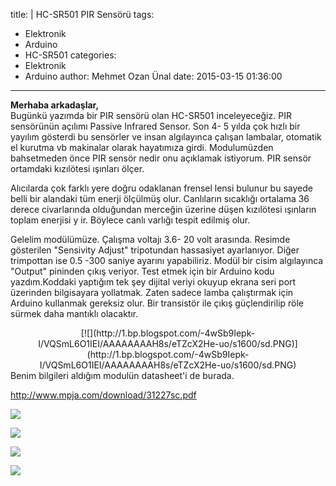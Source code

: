 title: |
  HC-SR501 PIR Sensörü
tags:
  - Elektronik
  - Arduino
  - HC-SR501
categories:
  - Elektronik
  - Arduino
author: Mehmet Ozan Ünal
date: 2015-03-15 01:36:00
---
**Merhaba arkadaşlar,**  
Bugünkü yazımda bir PIR sensörü olan HC-SR501 inceleyeceğiz. PIR sensörünün açılımı Passive Infrared Sensor. Son 4- 5 yılda çok hızlı bir yayılım gösterdi bu sensörler ve insan algılayınca çalışan lambalar, otomatik el kurutma vb makinalar olarak hayatımıza girdi. Modulumüzden bahsetmeden önce PIR sensör nedir onu açıklamak istiyorum. PIR sensör ortamdaki kızılötesi ışınları ölçer.  
<!-- more -->
Alıcılarda çok farklı yere doğru odaklanan frensel lensi bulunur bu sayede belli bir alandaki tüm enerji ölçülmüş olur. Canlıların sıcaklığı ortalama 36 derece civarlarında olduğundan merceğin üzerine düşen kızılötesi ışınların toplam enerjisi y ir. Böylece canlı varlığı tespit edilmiş olur.  

Gelelim modülümüze. Çalışma voltajı 3.6- 20 volt arasında. Resimde gösterilen "Sensivity Adjust" tripotundan hassasiyet ayarlanıyor. Diğer trimpottan ise 0.5 -300 saniye ayarını yapabiliriz. Modül bir cisim algılayınca "Output" pininden çıkış veriyor. Test etmek için bir Arduino kodu yazdım.Koddaki yaptığım tek şey dijital veriyi okuyup ekrana seri port üzerinden bilgisayara yollatmak. Zaten sadece lamba çalıştırmak için Arduino kullanmak gereksiz olur. Bir transistör ile çıkış güçlendirilip röle sürmek daha mantıklı olacaktır.  

<div class="separator" style="clear: both; text-align: center;">[![](http://1.bp.blogspot.com/-4wSb9Iepk-I/VQSmL6O1IEI/AAAAAAAAH8s/eTZcX2He-uo/s1600/sd.PNG)](http://1.bp.blogspot.com/-4wSb9Iepk-I/VQSmL6O1IEI/AAAAAAAAH8s/eTZcX2He-uo/s1600/sd.PNG)</div>

<div class="separator" style="clear: both; text-align: left;">Benim bilgileri aldığım modulün datasheet'i de burada.</div>

http://www.mpja.com/download/31227sc.pdf  

[![](http://1.bp.blogspot.com/-ypp2WiddhQ4/VQSmP8893KI/AAAAAAAAH84/V-8_ftlvy58/s1600/IMG_20150314_214609.jpg)](http://1.bp.blogspot.com/-ypp2WiddhQ4/VQSmP8893KI/AAAAAAAAH84/V-8_ftlvy58/s1600/IMG_20150314_214609.jpg)

[![](http://3.bp.blogspot.com/-HRO1B-zMtkQ/VQSmP98vWFI/AAAAAAAAH84/gdn4NZtLZqA/s1600/IMG_20150314_214546.jpg)](http://3.bp.blogspot.com/-HRO1B-zMtkQ/VQSmP98vWFI/AAAAAAAAH84/gdn4NZtLZqA/s1600/IMG_20150314_214546.jpg)

[![](http://1.bp.blogspot.com/-RK1a2c0Culs/VQSmP0t3DtI/AAAAAAAAH84/gqlkaWfBTOA/s1600/IMG-20150314-WA0004.jpg)](http://1.bp.blogspot.com/-RK1a2c0Culs/VQSmP0t3DtI/AAAAAAAAH84/gqlkaWfBTOA/s1600/IMG-20150314-WA0004.jpg)

[![](http://3.bp.blogspot.com/-8gT-vgqA5fg/VQSmP-AsoeI/AAAAAAAAH84/ZMaN6ZmbewE/s1600/IMG_20150314_214319.jpg)](http://3.bp.blogspot.com/-8gT-vgqA5fg/VQSmP-AsoeI/AAAAAAAAH84/ZMaN6ZmbewE/s1600/IMG_20150314_214319.jpg)